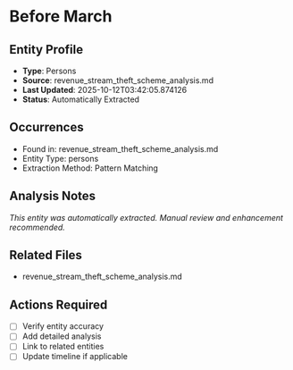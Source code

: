 # Before March

## Entity Profile
- **Type**: Persons
- **Source**: revenue_stream_theft_scheme_analysis.md
- **Last Updated**: 2025-10-12T03:42:05.874126
- **Status**: Automatically Extracted

## Occurrences
- Found in: revenue_stream_theft_scheme_analysis.md
- Entity Type: persons
- Extraction Method: Pattern Matching

## Analysis Notes
*This entity was automatically extracted. Manual review and enhancement recommended.*

## Related Files
- revenue_stream_theft_scheme_analysis.md

## Actions Required
- [ ] Verify entity accuracy
- [ ] Add detailed analysis
- [ ] Link to related entities
- [ ] Update timeline if applicable
